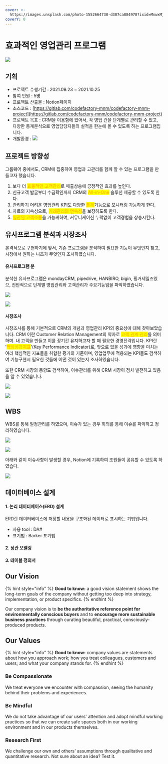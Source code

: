 ```yaml
---
cover: >-
  https://images.unsplash.com/photo-1552664730-d307ca884978?ixid=MnwxMjA3fDB8MHxwaG90by1wYWdlfHx8fGVufDB8fHx8&ixlib=rb-1.2.1&auto=format&fit=crop&w=2970&q=80
coverY: 0
---
```


# 효과적인 영업관리 프로그램

![](<../.gitbook/assets/Group 1.png>)

## 기획

* 프로젝트 수행기간 : 2021.09.23 \~ 2021.10.25
* 참여 인원 : 5명
* 프로젝트 산출물 : Notion페이지
* 소스코드 : [https://gitlab.com/codefactory-mnm/codefactory-mnm-project](https://gitlab.com/codefactory-mnm/codefactory-mnm-project)
* 프로젝트 목표 : CRM을 이용함에 있어서, 각 영업 건을 단계별로 관리할 수 있고, 다양한 통계분석으로 영업담당자들의 실적을 한눈에 볼 수 있도록 하는 프로그램입니다.&#x20;
* 개발환경 : ![](<../.gitbook/assets/image (5).png>)

## 프로젝트 방향성

그룹웨어 중에서도, CRM에 집중하여 영업과 고관리를 함께 할 수 있는 프로그램을 만들고자 했습니다.&#x20;

1. 보다 더 <mark style="color:orange;">효율적인 고객관리</mark>로 매출상승에 긍정적인 효과를 높인다.
2. 신규고객 발굴부터 수금확인까지 CRM의 <mark style="color:orange;">All-in-One</mark> 솔루션 제공할 수 있도록 한다.
3. 관리하기 어려운 영업관리 KPI도 다양한 <mark style="color:orange;">통계</mark>기능으로 모니터링 가능하게 한다.
4. 자료의 지속성으로, <mark style="color:orange;">거래관리의 연속성</mark>을 보장하도록 한다.
5. <mark style="color:orange;">일관된 고객소통</mark>을 가능케하여, 커뮤니케이션 누락없이 고객경험을 상승시킨다.

## 유사프로그램 분석과 시장조사

본격적으로 구현하기에 앞서, 기존 프로그램을 분석하여 필요한 기능이 무엇인지 찾고, 시장에서 원하는 니즈가 무엇인지 조사하였습니다.

#### 유사프로그램 분

분석한 유사프로그램은 mondayCRM, pipedrive, HANBIRO, bigin, 핑거세일즈였으, 전반적으로 단계별 영업관리와 고객관리가 주요기능임을 파악하였습니다.

![](../.gitbook/assets/image.png)

![](<../.gitbook/assets/image (9).png>)

#### 시장조사

시장조사를 통해 기본적으로 CRM의 개념과 영업관리 KPI의 중요성에 대해 찾아보았습니다. CRM 이란 Customer Relation Management의 약자로 <mark style="color:orange;">고객 관계 관리</mark>를 의미하며. 내 고객을 만들고 이를 장기간 유지하고자 할 때 필요한 경영전략입니다. KPI란 '<mark style="color:orange;">핵심성과지표</mark>'(Key Performance Indicator)로, 앞으로 있을 성과에 영향을 미치는 여러 핵심적인 지표들을 취합한 평가의 기준이며, 영업업무에 적용되는 KPI들도 검색하여 기능구현시 필요한 것들에 어떤 것이 있는지 조사하였습니다.&#x20;

또한 CRM 시장의 동향도 검색하여, 이슈관리를 위해 CRM 시장이 점차 발전하고 있음을 알 수 있었습니다.&#x20;

![](<../.gitbook/assets/image (2).png>)

![](<../.gitbook/assets/image (6).png>)

## WBS

WBS를 통해 일정관리를 하였으며, 이슈가 있는 경우 회의를 통해 이슈를 파악하고 정리하였습니다.

![](<../.gitbook/assets/image (7).png>)

![](<../.gitbook/assets/image (8).png>)

아래와 같이 이슈사항이 발생할 경우, Notion에 기록하여 조원들이 공유할 수 있도록 하였습다.&#x20;

![](<../.gitbook/assets/image (1).png>)

## 데이터베이스 설계

#### 1. 논리 데이터베이스(ERD) 설계

ERD란 데이터베이스에 저장할 내용을 구조화된 데이터로 표시하는 기법입니다.&#x20;

* 사용 tool : DA#
* 표기법 : Barker 표기법

#### 2. 상관 모델링

#### 3. 테이블 정의서

##

## Our Vision

{% hint style="info" %}
**Good to know:** a good vision statement shows the long-term goals of the company without getting too deep into strategy, implementation, or product specifics.
{% endhint %}

Our company vision is to **be the authoritative reference point for environmentally conscious buyers** and to **encourage more sustainable business practices** through curating beautiful, practical, consciously-produced products.

## Our Values

{% hint style="info" %}
**Good to know:** company values are statements about how you approach work; how you treat colleagues, customers and users; and what your company stands for.
{% endhint %}

### Be Compassionate

We treat everyone we encounter with compassion, seeing the humanity behind their problems and experiences.

### Be Mindful

We do not take advantage of our users' attention and adopt mindful working practices so that we can create safe spaces both in our working environment and in our products themselves.

### Research First

We challenge our own and others' assumptions through qualitative and quantitative research. Not sure about an idea? Test it.
